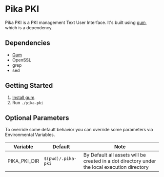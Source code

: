 # Pika PKI

Pika PKI is a PKI management Text User Interface.  It's built using [gum](https://github.com/charmbracelet/gum?tab=readme-ov-file), which is a dependency.

## Dependencies

- [Gum](https://github.com/charmbracelet/gum)
- OpenSSL
- grep
- sed

## Getting Started

1. [Install gum](https://github.com/charmbracelet/gum?tab=readme-ov-file#installation).
2. Run `./pika-pki`

## Optional Parameters

To override some default behavior you can override some parameters via Environmental Variables.


| Variable | Default | Note |
|----------|---------|------|
| PIKA_PKI_DIR | `$(pwd)/.pika-pki` | By Default all assets will be created in a dot directory under the local execution directory |
